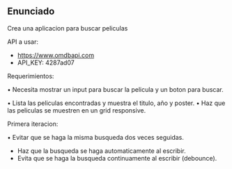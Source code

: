 ## Enunciado

Crea una aplicacion para buscar peliculas

API a usar:

- https://www.omdbapi.com
- API_KEY: 4287ad07

Requerimientos:

• Necesita mostrar un input para buscar la pelicula y un boton para buscar.

• Lista las peliculas encontradas y muestra el titulo, año y poster.
• Haz que las peliculas se muestren en un grid responsive.

Primera iteracion:

• Evitar que se haga la misma busqueda dos veces seguidas.

- Haz que la busqueda se haga automaticamente al escribir.
- Evita que se haga la busqueda continuamente al escribir (debounce).
